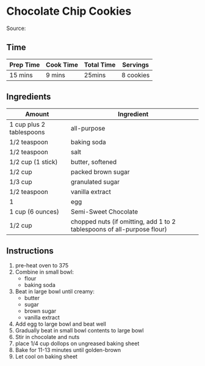 # Chocolate Chip Cookies
Source:

## Time
| Prep Time | Cook Time | Total Time | Servings |
|-|-|-|-|
| 15 mins | 9 mins | 25mins | 8 cookies |

## Ingredients
| Amount | Ingredient |
|---------|------------|
|1 cup plus 2 tablespoons | all-purpose |flour
|1/2 teaspoon | baking soda|
|1/2 teaspoon | salt|
|1/2 cup (1 stick)|  butter, softened|
|1/2 cup | packed brown sugar|
|1/3 cup|  granulated sugar|
|1/2 teaspoon | vanilla extract|
|1 | egg|
|1 cup (6 ounces) | Semi-Sweet Chocolate| Morsels
|1/2 cup | chopped nuts (if omitting, add 1 to 2 tablespoons of all-purpose flour)|

## Instructions
1.  pre-heat oven to 375
2.  Combine in small bowl:
    -   flour
    -   baking soda
3.  Beat in large bowl until creamy:
    -   butter
    -   sugar
    -   brown sugar
    -   vanilla extract
4.  Add egg to large bowl and beat well
5.  Gradually beat in small bowl contents to large bowl
6.  Stir in chocolate and nuts
7.  place 1/4 cup dollops on ungreased baking sheet
8.  Bake for 11-13 minutes until golden-brown
9.  Let cool on baking sheet